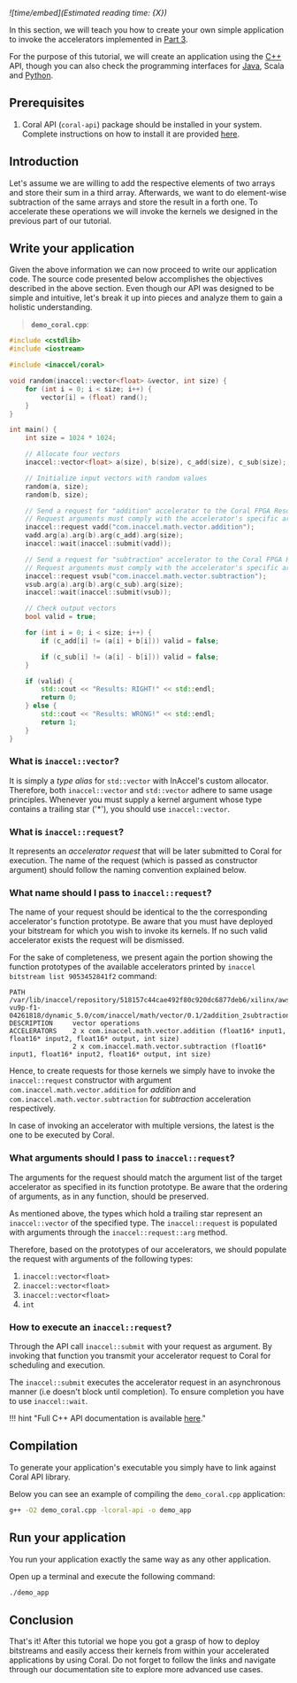 *![time/embed](Estimated reading time: {X})*

In this section, we will teach you how to create your own simple application to
invoke the accelerators implemented in [Part 3](part3.md).

For the purpose of this tutorial, we will create an application using the
[C++](https://docs.inaccel.com/api/cpp/annotated.html) API, though you can also check the programming
interfaces for [Java](https://docs.inaccel.com/api/java), Scala and [Python](https://docs.inaccel.com/api/python).

## Prerequisites

1. Coral API (`coral-api`) package should be installed in your system. Complete
instructions on how to install it are provided [here](https://docs.inaccel.com/api/cpp/annotated.html).

## Introduction

Let's assume we are willing to add the respective elements of two arrays and
store their sum in a third array. Afterwards, we want to do element-wise
subtraction of the same arrays and store the result in a forth one. To
accelerate these operations we will invoke the kernels we designed in the
previous part of our tutorial.

## Write your application

Given the above information we can now proceed to write our application code.
The source code presented below accomplishes the objectives described in the
above section. Even though our API was designed to be simple and intuitive,
let's break it up into pieces and analyze them to gain a holistic understanding.

> **`demo_coral.cpp`**:

```cpp
#include <cstdlib>
#include <iostream>

#include <inaccel/coral>

void random(inaccel::vector<float> &vector, int size) {
	for (int i = 0; i < size; i++) {
		vector[i] = (float) rand();
	}
}

int main() {
	int size = 1024 * 1024;

	// Allocate four vectors
	inaccel::vector<float> a(size), b(size), c_add(size), c_sub(size);

	// Initialize input vectors with random values
	random(a, size);
	random(b, size);

	// Send a request for "addition" accelerator to the Coral FPGA Resource Manager
	// Request arguments must comply with the accelerator's specific argument list
	inaccel::request vadd("com.inaccel.math.vector.addition");
	vadd.arg(a).arg(b).arg(c_add).arg(size);
	inaccel::wait(inaccel::submit(vadd));

	// Send a request for "subtraction" accelerator to the Coral FPGA Resource Manager
	// Request arguments must comply with the accelerator's specific argument list
	inaccel::request vsub("com.inaccel.math.vector.subtraction");
	vsub.arg(a).arg(b).arg(c_sub).arg(size);
	inaccel::wait(inaccel::submit(vsub));

	// Check output vectors
	bool valid = true;

	for (int i = 0; i < size; i++) {
		if (c_add[i] != (a[i] + b[i])) valid = false;

		if (c_sub[i] != (a[i] - b[i])) valid = false;
	}

	if (valid) {
		std::cout << "Results: RIGHT!" << std::endl;
		return 0;
	} else {
		std::cout << "Results: WRONG!" << std::endl;
		return 1;
	}
}
```

### What is `inaccel::vector`?

It is simply a *type alias* for `std::vector` with InAccel's custom allocator.
Therefore, both `inaccel::vector` and `std::vector` adhere to same usage
principles. Whenever you must supply a kernel argument whose type contains a
trailing star ('*'), you should use `inaccel::vector`.

### What is `inaccel::request`?

It represents an *accelerator request* that will be later submitted to Coral for
execution. The name of the request (which is passed as constructor argument)
should follow the naming convention explained below.

### What name should I pass to `inaccel::request`?

The name of your request should be identical to the the corresponding
accelerator's function prototype. Be aware that you must have deployed your
bitstream for which you wish to invoke its kernels. If no such valid accelerator
exists the request will be dismissed.

For the sake of completeness, we present again the portion showing the function
prototypes of the available accelerators printed by
`inaccel bitstream list 9053452841f2` command:

```text
PATH            /var/lib/inaccel/repository/518157c44cae492f80c920dc6877deb6/xilinx/aws-vu9p-f1-04261818/dynamic_5.0/com/inaccel/math/vector/0.1/2addition_2subtraction
DESCRIPTION     vector operations
ACCELERATORS    2 x com.inaccel.math.vector.addition (float16* input1, float16* input2, float16* output, int size)
                2 x com.inaccel.math.vector.subtraction (float16* input1, float16* input2, float16* output, int size)
```

Hence, to create requests for those kernels we simply have to invoke the
`inaccel::request` constructor with argument `com.inaccel.math.vector.addition`
for *addition* and `com.inaccel.math.vector.subtraction` for *subtraction*
acceleration respectively.

In case of invoking an accelerator with multiple versions, the latest is the one
to be executed by Coral.

### What arguments should I pass to `inaccel::request`?

The arguments for the request should match the argument list of the target
accelerator as specified in its function prototype. Be aware that the ordering
of arguments, as in any function, should be preserved.

As mentioned above, the types which hold a trailing star represent an
`inaccel::vector` of the specified type. The `inaccel::request` is populated
with arguments through the `inaccel::request::arg` method.

Therefore, based on the prototypes of our accelerators, we should populate the
request with arguments of the following types:

1. `inaccel::vector<float>`
2. `inaccel::vector<float>`
3. `inaccel::vector<float>`
4. `int`

### How to execute an `inaccel::request`?

Through the API call `inaccel::submit` with your request as argument. By
invoking that function you transmit your accelerator request to Coral for
scheduling and execution.

The `inaccel::submit` executes the accelerator request in an asynchronous manner
(i.e doesn't block until completion). To ensure completion you have to use
`inaccel::wait`.

!!! hint "Full C++ API documentation is available [here](https://docs.inaccel.com/api/cpp/annotated.html)."

## Compilation

To generate your application's executable you simply have to link against Coral
API library.

Below you can see an example of compiling the `demo_coral.cpp` application:

```bash
g++ -O2 demo_coral.cpp -lcoral-api -o demo_app
```

## Run your application

You run your application exactly the same way as any other application.

Open up a terminal and execute the following command:

```bash
./demo_app
```

## Conclusion

That's it! After this tutorial we hope you got a grasp of how to deploy
bitstreams and easily access their kernels from within your accelerated
applications by using Coral. Do not forget to follow the links and navigate
through our documentation site to explore more advanced use cases.
